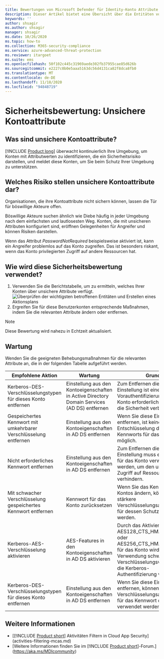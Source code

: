 ```yaml
---
title: Bewertungen von Microsoft Defender für Identity-Konto Attribute
description: Dieser Artikel bietet eine Übersicht über die Entitäten von Microsoft Defender für Identitäts Entitäten mit unsicherem Attribute Identity Security-statusbewertung.
keywords: ''
author: shsagir
ms.author: shsagir
manager: shsagir
ms.date: 10/26/2020
ms.topic: how-to
ms.collection: M365-security-compliance
ms.service: azure-advanced-threat-protection
ms.reviewer: itargoet
ms.suite: ems
ms.openlocfilehash: 50f102c445c31969aede302fb37955cae85d626b
ms.sourcegitcommit: e2227c0b0e5aaa5163dc56d4131ca82f8dca8fb0
ms.translationtype: MT
ms.contentlocale: de-DE
ms.lasthandoff: 11/18/2020
ms.locfileid: "94848719"
---
```

# <a name="security-assessment-unsecure-account-attributes"></a>Sicherheitsbewertung: Unsichere Kontoattribute

## <a name="what-are-unsecure-account-attributes"></a>Was sind unsichere Kontoattribute?

[!INCLUDE [Product long](includes/product-long.md)] überwacht kontinuierlich Ihre Umgebung, um Konten mit Attributwerten zu identifizieren, die ein Sicherheitsrisiko darstellen, und meldet diese Konten, um Sie beim Schutz Ihrer Umgebung zu unterstützen.

## <a name="what-risk-do-unsecure-account-attributes-pose"></a>Welches Risiko stellen unsichere Kontoattribute dar?

Organisationen, die ihre Kontoattribute nicht sichern können, lassen die Tür für böswillige Akteure offen.

Böswillige Akteure suchen ähnlich wie Diebe häufig in jeder Umgebung nach dem einfachsten und lautlosesten Weg. Konten, die mit unsicheren Attributen konfiguriert sind, eröffnen Gelegenheiten für Angreifer und können Risiken darstellen.

Wenn das Attribut *PasswordNotRequired* beispielsweise aktiviert ist, kann ein Angreifer problemlos auf das Konto zugreifen. Das ist besonders riskant, wenn das Konto privilegierten Zugriff auf andere Ressourcen hat.

## <a name="how-do-i-use-this-security-assessment"></a>Wie wird diese Sicherheitsbewertung verwendet?

1. Verwenden Sie die Berichtstabelle, um zu ermitteln, welches Ihrer Konten über unsichere Attribute verfügt.
    ![Überprüfen der wichtigsten betroffenen Entitäten und Erstellen eines Aktionsplans](media/cas-isp-unsecure-account-attributes-1.png)
1. Ergreifen Sie für diese Benutzerkonten entsprechende Maßnahmen, indem Sie die relevanten Attribute ändern oder entfernen.

> [!NOTE]
> Diese Bewertung wird nahezu in Echtzeit aktualisiert.

## <a name="remediation"></a>Wartung

Wenden Sie die geeigneten Behebungsmaßnahmen für die relevanten Attribute an, die in der folgenden Tabelle aufgeführt werden.

| Empfohlene Aktion | Wartung | Grund |
| --- | --- | --- |
| Kerberos-DES-Verschlüsselungstypen für dieses Konto entfernen| Einstellung aus den Kontoeigenschaften in Active Directory Domain Services (AD DS) entfernen | Zum Entfernen dieser Einstellung ist eine Kerberos-Vorauthentifizierung für das Konto erforderlich, wodurch die Sicherheit verbessert wird. |
| Gespeichertes Kennwort mit umkehrbarer Verschlüsselung entfernen | Einstellung aus den Kontoeigenschaften in AD DS entfernen | Wenn Sie diese Einstellung entfernen, ist keine einfache Entschlüsselung des Kennworts für das Konto mehr möglich. |
| Nicht erforderliches Kennwort entfernen | Einstellung aus den Kontoeigenschaften in AD DS entfernen | Zum Entfernen dieser Einstellung muss ein Kennwort für das Konto verwendet werden, um den unbefugten Zugriff auf Ressourcen zu verhindern. |
| Mit schwacher Verschlüsselung gespeichertes Kennwort entfernen | Kennwort für das Konto zurücksetzen | Wenn Sie das Kennwort des Kontos ändern, können stärkere Verschlüsselungsalgorithmen für dessen Schutz verwendet werden. |
| Kerberos-AES-Verschlüsselung aktivieren | AES-Features in den Kontoeigenschaften in AD DS aktivieren | Durch das Aktivieren von AES128_CTS_HMAC_SHA1_96 oder AES256_CTS_HMAC_SHA1_96 für das Konto wird die Verwendung schwächerer Verschlüsselungsverfahren für die Kerberos-Authentifizierung verhindert. |
| Kerberos-DES-Verschlüsselungstypen für dieses Konto entfernen | Einstellung aus den Kontoeigenschaften in AD DS entfernen | Wenn Sie diese Einstellung entfernen, können stärkere Verschlüsselungsalgorithmen für das Kennwort des Kontos verwendet werden. |

## <a name="see-also"></a>Weitere Informationen

- [[!INCLUDE [Product short](includes/product-short.md)] Aktivitäten Filtern in Cloud App Security](activities-filtering-mcas.md)
- [Weitere Informationen finden Sie im [!INCLUDE [Product short](includes/product-short.md)]-Forum.](https://aka.ms/MDIcommunity)
